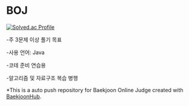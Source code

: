 # BOJ

[![Solved.ac Profile](http://mazassumnida.wtf/api/v2/generate_badge?boj=gae1374)](https://solved.ac/gae1374/)


-주 3문제 이상 풀기 목표  

-사용 언어: Java

-코테 준비 연습용

-알고리즘 및 자료구조 복습 병행


*This is a auto push repository for Baekjoon Online Judge created with [BaekjoonHub](https://github.com/BaekjoonHub/BaekjoonHub).
